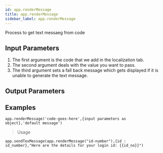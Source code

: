 ```yaml
---
id: app.renderMessage
title: app.renderMessage
sidebar_label: app.renderMessage
---
```


Process to get text messaeg from code

## Input Parameters
1. The first argument is the code that we add in the localization tab.
1. The second argument deals with the value you want to pass.
1. The third argument sets a fall back message which gets displayed if it is unable to generate the text message.


## Output Parameters

## Examples

```
app.renderMessage('code-goes-here',{input parameters as object},'default message')
```

> Usage 
```
app.sendTexMessage(app.renderMessage("id-number"),{id : id_number},"Here are the details for your login id: {{id_no}}")
```